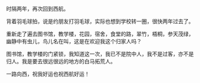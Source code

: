 时隔两年，再次回到西航。

背着羽毛球拍，说是约朋友打羽毛球，实际也想到学校转一圈，很快两年过去了。

重新走了遍去图书馆，教学楼，花园，宿舍，食堂的路，翠竹，梧桐，参天茂绿，幽静中有虫儿，鸟儿名在叫，这是在欢迎我这个归家人吗？

图书馆，教学楼的门紧锁，我知道这一次，我已不是院中人，我不是过客，亦不是归人。我是要去很远很远的地方的白马拓荒人。

一路向西，祝我好运也祝西航好运！
